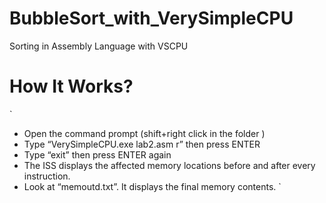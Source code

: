 # BubbleSort_with_VerySimpleCPU
Sorting in Assembly Language with VSCPU
 
 # How It Works?

 `
- Open the command prompt (shift+right click in the folder )
- Type “VerySimpleCPU.exe lab2.asm r” then press ENTER
- Type “exit” then press ENTER again
- The ISS displays the affected memory locations before and after every instruction.
- Look at “memoutd.txt”. It displays the final memory contents.
 `
